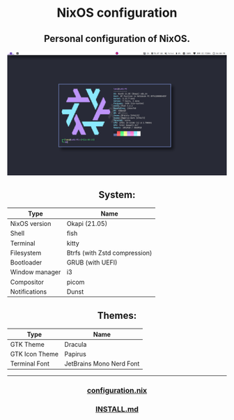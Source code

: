 <div align="center">
  
# NixOS configuration
## Personal configuration of NixOS.
![Screenshot](screenshot1.png)

## System:
| Type           | Name                          |
| -------------  | ----------------------------- |
| NixOS version  | Okapi (21.05)                 |
| Shell          | fish                          |
| Terminal       | kitty                         |
| Filesystem     | Btrfs (with Zstd compression) |
| Bootloader     | GRUB (with UEFI)              |
| Window manager | i3                            |
| Compositor     | picom                         |
| Notifications  | Dunst                         |

## Themes:
| Type           | Name                          |
| -------------  | ----------------------------- |
| GTK Theme      | Dracula                       |
| GTK Icon Theme | Papirus                       |
| Terminal Font  | JetBrains Mono Nerd Font      |
---
### [configuration.nix](Nix/configuration.nix)
### [INSTALL.md](INSTALL.md)

</div>
